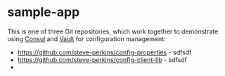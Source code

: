 sample-app
=========
This is one of three Git repositories, which work together to demonstrate using [Consul](https://www.consul.io) and 
[Vault](https://www.vaultproject.io) for configuration management:

* https://github.com/steve-perkins/config-properties - sdfsdf
* https://github.com/steve-perkins/config-client-lib - sdfsdf
* 
